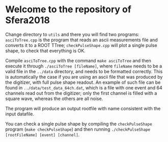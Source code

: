 # Welcome to the repository of Sfera2018

Change directory to `utils` and there you will find two programs:
`asciToTree.cpp` is the program that reads an ascii measurements file and converts it to a ROOT TTree;
`checkPulseShape.cpp` will plot a single pulse shape, to check that everything is OK.

Compile `asciToTree.cpp` with the command `make asciToTree` and then execute it through `./asciToTree [fileName]`, where `fileName` needs to be a valid file in the `../data` directory, and needs to be formatted correctly. This is automatically the case if you are using an ascii file that was produced by the digitizer, with full pulse shape readout. An example of such file can be found in `../data/test_data_64ch.dat`, which is a file with one event and 64 channels read out from the digitizer; only the first channel is filled with a square wave, whereas the others are all noise.

The program will produce an output rootfile with name consistent with the input datafile.

You can check a single pulse shape by compiling the `checkPulseShape` program (`make checkPulseShape`) and then running `./checkPulseShape [rootFileName] [event] [channel]`.
